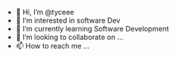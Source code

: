 - 👋 Hi, I’m @tyceee
- 👀 I’m interested in software Dev
- 🌱 I’m currently learning Software Development
- 💞️ I’m looking to collaborate on ...
- 📫 How to reach me ...

<!---
tyceee/tyceee is a ✨ special ✨ repository because its `README.md` (this file) appears on your GitHub profile.
You can click the Preview link to take a look at your changes.
--->
